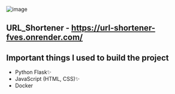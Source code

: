 ![image](https://github.com/TatoSoselia/URL_Shortener/assets/99100169/a686466a-f17e-4f23-8c82-a7f126dfc177)
## URL_Shortener - https://url-shortener-fves.onrender.com/
## Important things I used to build the project
- Python Flask✨
- JavaScript (HTML, CSS)✨
- Docker
